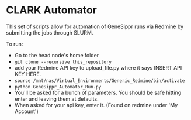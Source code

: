 # CLARK Automator

This set of scripts allow for automation of GeneSippr runs via Redmine by submitting the jobs
through SLURM.

To run:
- Go to the head node's home folder
- `git clone --recursive this_repository`
- add your Redmine API key to upload_file.py where it says INSERT API KEY HERE.
- `source /mnt/nas/Virtual_Environments/Generic_Redmine/bin/activate`
- `python GeneSippr_Automator_Run.py`
- You'll be asked for a bunch of parameters. You should be safe hitting enter and leaving them at defaults.
- When asked for your api key, enter it. (Found on redmine under 'My Account')
